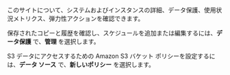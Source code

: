 このサイトについて、システムおよびインスタンスの詳細、データ保護、使用状況メトリクス、弾力性アクションを確認できます。

保存されたコピーと履歴を確認し、スケジュールを追加または編集するには、**データ保護** で、**管理** を選択します。

S3 データにアクセスするための Amazon S3 バケット ポリシーを設定するには、**データ ソース** で、**新しいポリシー** を選択します。
